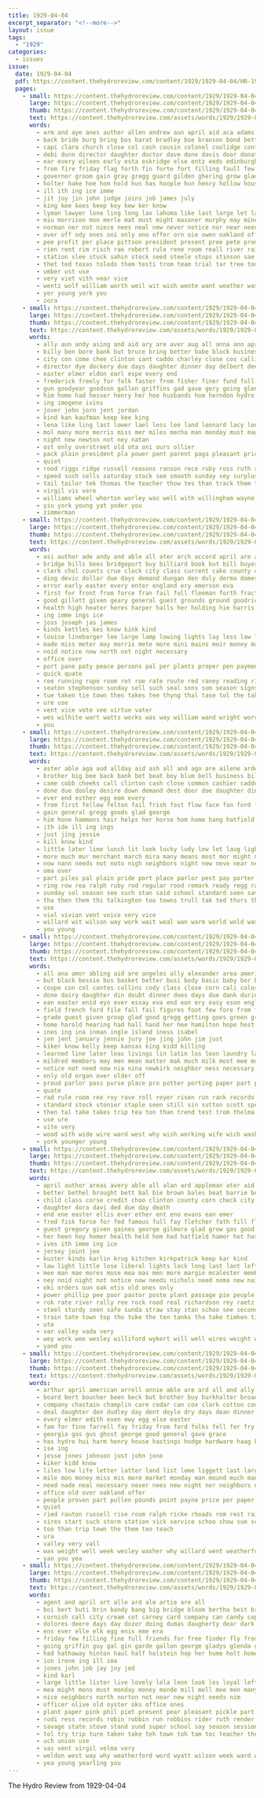 ```yaml
---
title: 1929-04-04
excerpt_separator: "<!--more-->"
layout: issue
tags:
  - "1929"
categories:
  - issues
issue:
  date: 1929-04-04
  pdf: https://content.thehydroreview.com/content/1929/1929-04-04/HR-1929-04-04.pdf
  pages:
    - small: https://content.thehydroreview.com/content/1929/1929-04-04/small/HR-1929-04-04-01.jpg
      large: https://content.thehydroreview.com/content/1929/1929-04-04/large/HR-1929-04-04-01.jpg
      thumb: https://content.thehydroreview.com/content/1929/1929-04-04/thumbnails/HR-1929-04-04-01.jpg
      text: https://content.thehydroreview.com/assets/words/1929/1929-04-04/HR-1929-04-04-01.txt
      words:
        - arm and aye anes author allen andrew aun april aid aca adams ale alexander alley ach all anand able aver age agy are anding abas
        - back bride burg bring bos barat bradley boe branson bond better born bees brown beri but both baster bridge bars bee bales boys bartley been bag barnes brother bright barney best buy
        - capi clara church close col cash cousin colonel coolidge conte charles cold can cece company cee chief christian city course clyde coe cone cach chy citizen chase corn came come cam chambers chamber college
        - debi dunn director daughter doctor dave done davis door donate dewey daire dents during denham davi down dest december doing della dumas dees dare day
        - ear every eileen early esta eskridge else entz eeds edinburgh ely ever eugene esther ether
        - from fire friday flag forth fin forte fort filling faull few finn fall fite floyd fam ferrie for fies former free first frost fill fees friends follansbee
        - governor groom gain gray gregg guard gilden ghering grow glad greeson gun grant gra good gover given george general
        - holter hake hoe hom hold hus has hoople hun henry hollow house hydro hard heger had hea heen hazel her harvard head high hin honor heh how hor harding him hope hays home
        - ill ith ing ice imme
        - jit joy jin john judge joins job james july
        - king kee kees keep key kew ker know
        - lyman lawyer lone ling long lax lahoma like last large let later life lowe labor lamont leader learned left little live ler law letter
        - miu morrison mon merle mat must might masoner murphy may mine miss mayor mellon monday made mino monk man mars missouri market more men miller members much mase meg march matter many middle
        - norman ner not niece nees neal new never notice nor near need noe now november
        - over off ody ones oni only ono offer orn oie owen oakland office
        - pee profit per place pittson president present pree pete promise peta peg public payne phi pest page passage peoples price paul persons proud pay peo pal port pastor postal prem pretty past pauls pies piece post
        - rien rent rim risch rae robert rule rene room reall river rai rail reise route rese roa rey rank ray red rowan rot regular
        - station slee stuck sahin stock seed steele stops stinson sae study sou sever span south snow seaman seat such soon straw strong son said stay sister stow six schools see steve shir suit san socie seas sai still say sunday swell school sherman selling state she serato sake sophia sard september second saint
        - thet ted texas toledo them testi trom team trial tar tree tom thind the take than ting tes thing tat taft tie tack tims tol toll town taken takes
        - umber ust use
        - very viet vith vear vice
        - wentz wolf william worth weil wit wish wente want weather was ware wane week wil wild wilbur warren wal wee went waki walter with well world war will wonder work
        - yer young york you
        - zora
    - small: https://content.thehydroreview.com/content/1929/1929-04-04/small/HR-1929-04-04-02.jpg
      large: https://content.thehydroreview.com/content/1929/1929-04-04/large/HR-1929-04-04-02.jpg
      thumb: https://content.thehydroreview.com/content/1929/1929-04-04/thumbnails/HR-1929-04-04-02.jpg
      text: https://content.thehydroreview.com/assets/words/1929/1929-04-04/HR-1929-04-04-02.txt
      words:
        - ally aun andy asing and aid ary are aver aug all anna ano april ask alb alexander
        - billy ben bore bank but bruce bring better babe block business best brother buy bran banta beams beam bradley back billion birth barnett branson both ball body ban bel bias bie bus bill bird beier bro
        - city con come chee clinton cant caddo charley close cos calli cat collier cody car comfort can constant coach cane cloak county carl chane
        - director dye dockery due days daughter dinner day delbert dee dennison doctor duke dress dry
        - easter elmer eldon earl espe every end
        - frederick freely for folk faster from fisher finer fund full felton friends famous filling fannie frank few friday fine
        - gun goodyear goodson gallon griffins gad gave gery going glen gal
        - him home had hesser henry her hoe husbands hom herndon hydro huron holderman hone hinton hut heal hin house held homa hoon
        - ing imogene ivins
        - jover john jorn jent jordan
        - kind kan kaufman keep kee king
        - lena like ling last lower lael less lee land leonard lacy longer low list lloyd
        - mol many more morris miss mer miles mecha man monday must magnolia moths monda miller
        - night new newton not ney natan
        - ost only overstreet old ota oni ours ollier
        - pack plain president pla power pent parent paga pleasant price public past present pat people pies porn potter
        - quiet
        - rood riggs ridge russell reasons ranson rece ruby ross ruth riel rea roof rec roy ridenour read range rine
        - speed such sells saturday stock see smooth sunday sey surplus soul state stent son suit six special sega smith summer subject sos sell send service sister school sick
        - tail tailor tek thomas the teacher thow tes than track them tao tiny ton
        - virgil vis vere
        - williams wheel whorton worley was well with willingham wayne wash week wife winter wilma wars worlds web will work
        - yiu york young yat yoder you
        - zimmerman
    - small: https://content.thehydroreview.com/content/1929/1929-04-04/small/HR-1929-04-04-03.jpg
      large: https://content.thehydroreview.com/content/1929/1929-04-04/large/HR-1929-04-04-03.jpg
      thumb: https://content.thehydroreview.com/content/1929/1929-04-04/thumbnails/HR-1929-04-04-03.jpg
      text: https://content.thehydroreview.com/assets/words/1929/1929-04-04/HR-1929-04-04-03.txt
      words:
        - asi author ade andy and able all ater arch accord april are alty alexander
        - bridge bills bees bridgeport buy billiard book but bill buyers back beau ball bradley bea business bank been
        - clerk chol counts crue clock city class current cake county cover col cry caddo candle council carpenter con care cables cellar can character call cause company court count
        - ding devic dollar due days demand dungan den duly derma domes during dente date day dressing dinner does
        - error early easter every enter england ery emerson eva
        - first for front from force fran fail full fleeman forth fraction found file furnish fil
        - good gillett given geary general guest grounds ground goodrich gener grant gran gerla
        - health high heater heres harper halls her holding hie harris horse homer honor henke heart hydro homa hafer has hot held
        - ing imme ings ice
        - joss joseph jas james
        - kinds kettles kes know kink kind
        - louise linebarger lee large lamp lowing lights lay less law lahoma legal light laws laude leys
        - made miss meter may morris mete more mini mains moir money march minor mayor must mance mea mary mail mess mae
        - noid notice now north not night necessary
        - office over
        - port pane paty peace persons pal per plants proper pen payment poles private parlor place public por pate power peay prior passage perer poage plant pay part person pipes
        - quick quate
        - ree running rupe room ret roe rate route red raney reading rist ren reason render
        - seaton stephenson sunday sell such seal sons sum season signs sale smith second sion serene soe star special sandlin street state service soon stall sewing square scott stewart shall subject summons ser start standard said stand sat sal set sales store sud streets sun stable son
        - tue taken tie town then takes tee thyng thal tase tol the take tees test tier ted ten teat tear trom than
        - ure use
        - vent vice vote vee virtue vater
        - wes wilhite wart watts works was way william wand wright word will wall ways weatherford wide write wee win work wise wells water with wires wit
        - you
    - small: https://content.thehydroreview.com/content/1929/1929-04-04/small/HR-1929-04-04-04.jpg
      large: https://content.thehydroreview.com/content/1929/1929-04-04/large/HR-1929-04-04-04.jpg
      thumb: https://content.thehydroreview.com/content/1929/1929-04-04/thumbnails/HR-1929-04-04-04.jpg
      text: https://content.thehydroreview.com/assets/words/1929/1929-04-04/HR-1929-04-04-04.txt
      words:
        - aster able aga aud allday aid ash all and ago are ailene arden april
        - brother big bee back bank bet beat boy blum bell business bills bake best bright bridgeport buy beans bonds below but begin been breeding boucher bryan bors beaver brough blakley braly box bidding better broad
        - came cobb cheeks call clinton cash close common cashier caddo course come change cam can cheap clara child chairs camera charter county coffee
        - done due dooley desire down demand dest door doe daughter dinner doze day dust dine
        - ever end esther egg eom every
        - from first fellow felton fail frish fost flow face fan ford folk folks furnish for frost failing fly fund
        - gain general gregg goods glad george
        - him hone hammons hair helps her horse hom home hang hatfield hoste hydo hinton house how hand has hydro hunt heed howard honor health herald hands had heard hill
        - ith ide ill ing ings
        - just jing jessie
        - kill know kind
        - little later lime lunch lit look lucky ludy lew let laug light long lady large latter lay low like lender lie lardner
        - more much mur merchant march mira many means most mor might mil miss monday meal meats man mat must
        - now nann needs not noto nigh neighbors night new neve near neyer note
        - oma over
        - part piles pal plain pride port place parlor pest pay porter profit plan price poet pro pring pearson pai pope power
        - ring row rea ralph ruby rod regular rood remark ready regg ran rain roy records room round read
        - sunday sol season see such stan said school standard seen save she setting sand sell sturgill silver stocks stock state summer simpson stay sum sheer show stream ser service stray staples sincere sing spring sun story states surplus supper small second sim special stall soo saturday
        - tha then them thi talkington too towns trull tak ted thurs than the taken tin tie town
        - use
        - viol vivian vent voice very vice
        - willard wit wilson way work wait weal wan warm world wold was wild went will winter wake weather wix won while with well waters walt willian week waste word
        - you young
    - small: https://content.thehydroreview.com/content/1929/1929-04-04/small/HR-1929-04-04-05.jpg
      large: https://content.thehydroreview.com/content/1929/1929-04-04/large/HR-1929-04-04-05.jpg
      thumb: https://content.thehydroreview.com/content/1929/1929-04-04/thumbnails/HR-1929-04-04-05.jpg
      text: https://content.thehydroreview.com/assets/words/1929/1929-04-04/HR-1929-04-04-05.txt
      words:
        - all ana amor abling aid are angeles ally alexander area american aro ago ason aly ari alvis ange agri anil ali america age anda arm and able april aud austin ake anna
        - but black bessie bus basket better busi body basic baby bor brought boy both banks bas boucher broaden ball bring books back brother been bank blakley book bert break bout bankers bros bet bees bright bay borrow buddy began banker bette business beach
        - coupe con col contes collins cody class close corn cali colorado college cal chance come chet credit city county card churn charley call cutting came cole can care common cost coach couse cope cream chain cause company catalina course colony campbell
        - done dairy daughter din doubt dinner does days due dank during dix debate demand dell day deal dixon diego dollar duty der
        - ean easter enid eyo ever essay eva end eon ery easy eson english ear esaw every enter
        - field french ford file fall fail figures foot few fore from friends fable flansburg first fields fond force frieda former front fights farm friend for far fare
        - grade guest given group glad good gregg getting goes green grader gallon gain glidewell grandson general gener gone games
        - home harold hearing had hall hand her hee hamilton hope hest hives hydro howard herd havel how harry hurry henke haye halt herbert hole hore high hard harriman hey hold hai haste hol house has holding hafer half
        - ines ing ina inman ingle island iness isabel
        - jen jent january jennie jury joe jing john jim just
        - kiker know kelly keep kansas king kidd killing
        - learned line later leas livings lin latin los leon laundry laswell list long larger longer lola look lack left land like leader labor less longest lasswell lawrence let little legal last lang large
        - mildred members may men mean matter mak much milk most mee more moti match many majestic made marks mutter money means monday market masoner mer mary miss mon man must
        - notice not need now nia nina newkirk neighbor ness necessary needs nghe numbers new night norman never ner nea nour nation
        - only old organ over older off
        - proud parlor pass purse place pro potter porting paper part person player poli price pound pair pils pay peri people pee pol page pride public past pounds police present poor persons par per poage pie
        - quate
        - rad rule room ree roy rave roll reyer risen run rank records reason record ridenour rush rust ran rate raymond rich rummage rick rocky read
        - standard stock stonier staple seen still sin sutton scott special show supply school siege son set san satin star saturday say shall sun spell state sugar sia sup she sunday steers six small speaks smith sell sons solid suit super ship stace schools states scholar snyder score sal study shirts stand ser steele saw such schoo see sister speak sudan store sea
        - then tal take takes trip tea ton than trend test trom thelma thing too towns triplett teacher teen tie try thet texas throw tho teach them thompson ten till the tee tak toward times
        - use ure
        - vite very
        - wood with wide wire ward west why wish working wife wich wash week wing while will world weatherford well way was work warde words write works
        - york younger young
    - small: https://content.thehydroreview.com/content/1929/1929-04-04/small/HR-1929-04-04-06.jpg
      large: https://content.thehydroreview.com/content/1929/1929-04-04/large/HR-1929-04-04-06.jpg
      thumb: https://content.thehydroreview.com/content/1929/1929-04-04/thumbnails/HR-1929-04-04-06.jpg
      text: https://content.thehydroreview.com/assets/words/1929/1929-04-04/HR-1929-04-04-06.txt
      words:
        - april author areas avery able all alan ard appleman ater aid amey are ale alva and
        - better bethel brought bett bal bie brown bales beat barrie board bus byl bere bryan buy bridgeport bly bill been big bandy bove block bek but buss best baby
        - child class corse credit choo clinton county corn check city crosswhite clerk canine coffey chance company canis cay colony cox can clock cue caddo chas contin
        - daughter dora davi ded due day death
        - end ene easter ellis ever ether ent eno evans ean emer
        - fred fisk force for fed famous full fay fletcher fath fill fleeman from flora
        - guest gregory given gaines george gilmore glad grow gas good gun grain ging gertrude
        - her heen hoy homer health held hom had hatfield hamer hot has hydro hatch hak hal hall hope hee hoard home humes hafer house heed haar hunt hany hinton heer husband
        - ives ith imme ing ice
        - jersey joint jee
        - kuster kinds karlin krug kitchen kirkpatrick keep kar kind
        - law light little lose liberal lights lock long last lant left
        - mee man mae mores muse mea mas men more margie mcalester members martin merle mound mus miller morning mete marion much mane mith mis meals march maw matt
        - ney noid night not notice now needs nichols need noma new nai nen noon neigh never
        - oki orders oun oak otis old ones only
        - power phillip pee poor pastor poste plant passage pie people paris pest poles peace place purchase present parker president pol pad pet past poss
        - rok rate river rally ree rock rood real richardson rey raetz rae roxie red rhoades ret running rin rook
        - steel sturdy seen safe sunda straw stay stan schoo see second saturday said shelling suma sou short saving special shall session sister sale style sal sell store she standard smith spark sermon selig son school sullens sunday saa
        - train tate town top tho tuke the ten tanks tha take timken tine them than tay tol trent talk
        - ute
        - var valley vada very
        - wey work wee wesley williford wykert will well wires weight with weatherford weeks want williams watch was word week why
        - yand you
    - small: https://content.thehydroreview.com/content/1929/1929-04-04/small/HR-1929-04-04-07.jpg
      large: https://content.thehydroreview.com/content/1929/1929-04-04/large/HR-1929-04-04-07.jpg
      thumb: https://content.thehydroreview.com/content/1929/1929-04-04/thumbnails/HR-1929-04-04-07.jpg
      text: https://content.thehydroreview.com/assets/words/1929/1929-04-04/HR-1929-04-04-07.txt
      words:
        - arthur april american arrell annie able are ard all and ally alfalfa august
        - board bert boucher been beck but brother buy burkhalter broadway beecher bart bitel begin blum ber
        - company chastain champlin care cedar can cox clark cotton cowden colon come cousin coe cho corn card carl cupp
        - deal daughter den dudley day dent doyle dry days dean dinner demott due duty
        - every elmer edith even ewy egg else easter
        - fam for fino farrell fay friday from ford folks fell fer fry fill few friends
        - georgia gas gus ghost george good general gave grace
        - has hydro hui harm henry house hastings hodge hardware haag hatfield hydo hany hill hier hin how hay hardin her hinton hour holstein hunt home hey had homes hei hag hamilton hand
        - ise ing
        - jesse jones johnson just john jone
        - kiker kidd know
        - liles low life letter latter land list lome liggett last large leathers
        - mile mon money miss mis more market monday man mound much many manner mel meek
        - need nade neal necessary never nees new night ner neighbors not now
        - office old over oakland offer
        - people proven part pullen pounds point payne price per paper place
        - quiet
        - ried rauton russell rise room ralph ricke rhoads rom rest rain robertson rexroat ruble riley
        - sires start such storm station sick service schoo show sue school speed san safe short sam sun six saturday sumer scarth snow stand son smooth single south special shower sunday
        - too than trip town the them teo teach
        - ura
        - valley very vall
        - was weight well week wesley washer why willard went weatherford wray with works woodrow work white wait wash way will
        - yan you yea
    - small: https://content.thehydroreview.com/content/1929/1929-04-04/small/HR-1929-04-04-08.jpg
      large: https://content.thehydroreview.com/content/1929/1929-04-04/large/HR-1929-04-04-08.jpg
      thumb: https://content.thehydroreview.com/content/1929/1929-04-04/thumbnails/HR-1929-04-04-08.jpg
      text: https://content.thehydroreview.com/assets/words/1929/1929-04-04/HR-1929-04-04-08.txt
      words:
        - agent and april art alle ard ale artie are all
        - boi bert buti brin bandy bang big bridge bloom bertha best bring beats bulk bac business bryan back been barge bros bennie better but
        - cornish call city cream cot carney card company can candy cope cotton cane come collar chas
        - dolores deere days day dozer doing dumas daugherty dear dark desire dunn director
        - ens ever elle elk egg enis eme era
        - friday few filling fine full friends for free finder fly from frier
        - going griffin guy gal gin garde gallon george gladys glenda ghering gave good grant gat green grover glidewell
        - had hathaway hinton haul half holstein hop her hume holt home hosp hank hard high hunt hinte how haye humes horse howard huss health hesser hydro hatfield has
        - ion irene ing ill ima
        - jones john job jay joy jed
        - kind karl
        - large little lister live lovely lela leon look les loyal left leather last like lena larger lon
        - mea might mons must monday money monde mill mell mee men many miles much mildred mullet mat miller more most male miss mar
        - nice neighbors north norton not near new night needs nim
        - officer olive old oyster oks office ones
        - plant paper pink phil piet present pear pleasant pickle part pet pring price port pauline per pounds pool pay
        - rodi ress records robin robbin run robbins rider ruth render richert rem rhode roy
        - savage state stove stand sund super school say season session schroder suits store sell standard seas stange she service shinn sunday sylvester see sey spain such sin short salmon sudan saturday sat son seed sale
        - tol try trip ture taken take teh town toh tam toc teacher the them tay then ton trom
        - uch union use
        - vas vent virgil velma very
        - weldon west way why weatherford word wyatt wilson week ward watch worthy words work will wil wheeler water with
        - yea young yearling you
---
```


The Hydro Review from 1929-04-04

<!--more-->

